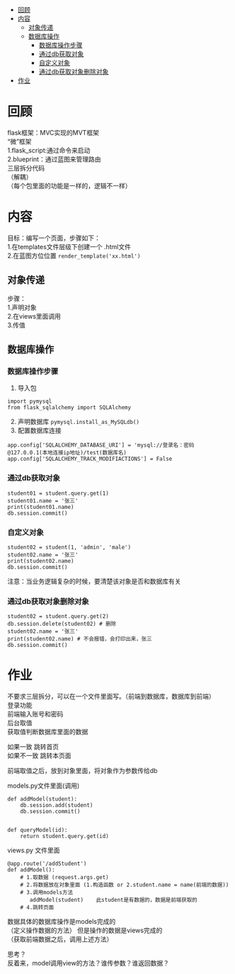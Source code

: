 <!-- TOC -->

- [回顾](#回顾)
- [内容](#内容)
    - [对象传递](#对象传递)
    - [数据库操作](#数据库操作)
        - [数据库操作步骤](#数据库操作步骤)
        - [通过db获取对象](#通过db获取对象)
        - [自定义对象](#自定义对象)
        - [通过db获取对象删除对象](#通过db获取对象删除对象)
- [作业](#作业)

<!-- /TOC -->

# 回顾
flask框架：MVC实现的MVT框架  
          “微”框架  
    1.flask_script:通过命令来启动  
    2.blueprint：通过蓝图来管理路由  
三层拆分代码  
    （解耦）  
    （每个包里面的功能是一样的，逻辑不一样）  

# 内容
目标：编写一个页面，步骤如下：  
1.在templates文件层级下创建一个 .html文件  
2.在蓝图方位位置 `render_template('xx.html')`
 
## 对象传递  
步骤：  
1.声明对象  
2.在views里面调用  
3.传值  

## 数据库操作
### 数据库操作步骤
1. 导入包
```
import pymysql
from flask_sqlalchemy import SQLAlchemy
```  
2. 声明数据库 
` pymysql.install_as_MySQLdb() `  
3. 配置数据库连接  
```
app.config['SQLALCHEMY_DATABASE_URI'] = 'mysql://登录名：密码@127.0.0.1(本地连接ip地址)/test(数据库名)
app.config['SQLALCHEMY_TRACK_MODIFIACTIONS'] = False
```

### 通过db获取对象
```
student01 = student.query.get(1) 
student01.name = '张三'
print(student01.name)
db.session.commit() 
```  
### 自定义对象
```
student02 = student(1, 'admin', 'male')
student02.name = '张三'
print(student02.name)
db.session.commit() 
```  
注意：当业务逻辑复杂的时候，要清楚该对象是否和数据库有关  

### 通过db获取对象删除对象
```
student02 = student.query.get(2)
db.session.delete(student02) # 删除
student02.name = '张三'
print(student02.name) # 不会报错，会打印出来，张三
db.session.commit() 
```  




# 作业
不要求三层拆分，可以在一个文件里面写。（前端到数据库，数据库到前端）  
登录功能  
前端输入账号和密码  
后台取值  
获取值判断数据库里面的数据  

如果一致  跳转首页  
如果不一致  跳转本页面  

前端取值之后，放到对象里面，将对象作为参数传给db  

models.py文件里面(调用)  
```
def addModel(student):
    db.session.add(student)
    db.session.commit()


def queryModel(id):
    return student.query.get(id)
```  

views.py 文件里面
```
@app.route('/addStudent')
def addModel():
    # 1.取数据 (request.args.get)
    # 2.将数据放在对象里面 (1.构造函数 or 2.student.name = name(前端的数据))
    # 3.调用models方法
       addModel(student)    此student是有数据的，数据是前端获取的
    # 4.跳转页面
```

数据具体的数据库操作是models完成的  
（定义操作数据的方法）
但是操作的数据是views完成的  
（获取前端数据之后，调用上述方法）  

思考？  
反着来，model调用view的方法？谁传参数？谁返回数据？  